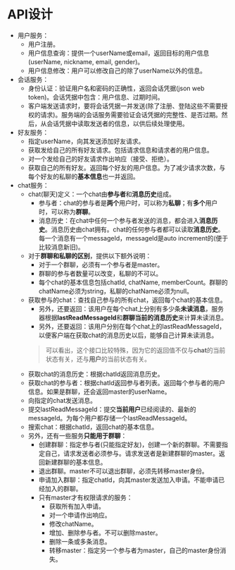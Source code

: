 # API设计
* 用户服务：
  * 用户注册。
  * 用户信息查询：提供一个userName或email，返回目标的用户信息(userName, nickname, email, gender)。
  * 用户信息修改：用户可以修改自己的除了userName以外的信息。
* 会话服务：
  * 身份认证：验证用户名和密码的正确性，返回会话凭据(json web token)。会话凭据中包含：用户信息、过期时间。
  * 客户端发送请求时，要将会话凭据一并发送(除了注册、登陆这些不需要授权的请求)。服务端的会话服务需要验证会话凭据的完整性、是否过期。然后，从会话凭据中读取发送者的信息，以供后续处理使用。
* 好友服务：
  * 指定userName，向其发送添加好友请求。
  * 获取发给自己的所有好友请求。包括请求信息和请求者的用户信息。
  * 对一个发给自己的好友请求作出响应（接受、拒绝）。
  * 获取自己的所有好友。返回每个好友的用户信息。为了减少请求次数，与每个好友的私聊的**基本信息**也一并返回。
* chat服务：
  * chat(聊天)定义：一个chat由**参与者**和**消息历史**组成。
    * 参与者：chat的参与者是**两个**用户时，可以称为**私聊**；有**多个**用户时，可以称为**群聊**。
    * 消息历史：在chat中任何一个参与者发送的消息，都会进入**消息历史**。消息历史由chat拥有。chat的任何参与者都可以读取**消息历史**。每一个消息有一个messageId，messageId是auto increment的(便于比较消息新旧)。
  * 对于**群聊和私聊的区别**，提供以下额外说明：
    * 对于一个群聊，必须有一个参与者是master。
    * 群聊的参与者数量可以改变，私聊的不可以。
    * 每个chat的基本信息包括chatId, chatName, memberCount。群聊的chatName必须为string，私聊的chatName必须为null。
  * 获取参与的chat：查找自己参与的所有chat，返回每个chat的基本信息。
    * 另外，还要返回：该用户在每个chat上分别有多少条**未读消息**，服务器根据**lastReadMessageId**和**群聊当前的消息历史**来计算未读消息。
    * 另外，还要返回：该用户分别在每个chat上的lastReadMessageId，以便客户端在获取chat的消息历史以后，能够自己计算未读消息。
    > 可以看出，这个接口比较特殊，因为它的返回值不仅与**chat**的当前状态有关，还与**用户**的当前状态有关。
  * 获取chat的消息历史：根据chatId返回消息历史。
  * 获取chat的参与者：根据chatId返回参与者列表。返回每个参与者的用户信息。如果是群聊，还会返回master的userName。
  * 向指定的chat发送消息。
  * 提交lastReadMessageId：提交**当前用户**已经阅读的、最新的messageId。为每个用户都存储一个lastReadMessageId。
  * 搜索chat：根据chatId，返回chat的基本信息。
  * 另外，还有一些服务**只能用于群聊**：
    * 创建群聊：指定参与者(只能指定好友)，创建一个新的群聊。不需要指定自己，请求发送者必须参与。请求发送者是新建群聊的master。返回新建群聊的基本信息。
    * 退出群聊。master不可以退出群聊，必须先转移master身份。
    * 申请加入群聊：指定chatId，向其master发送加入申请。不能申请已经加入的群聊。
    * 只有master才有权限请求的服务：
      * 获取所有加入申请。
      * 对一个申请作出响应。
      * 修改chatName。
      * 增加、删除参与者。不可以删除master。
      * 删除一条或多条消息。
      * 转移master：指定另一个参与者为master，自己的master身份消失。
